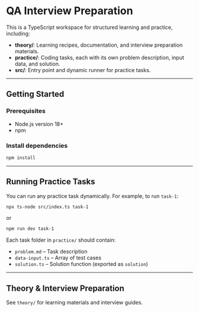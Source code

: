 # QA Interview Preparation

This is a TypeScript workspace for structured learning and practice, including:

- **theory/**: Learning recipes, documentation, and interview preparation materials.
- **practice/**: Coding tasks, each with its own problem description, input data, and solution.
- **src/**: Entry point and dynamic runner for practice tasks.

---

## Getting Started

### Prerequisites
- Node.js version 18+
- npm

### Install dependencies
```zsh
npm install
```

---

## Running Practice Tasks

You can run any practice task dynamically. For example, to run `task-1`:

```zsh
npx ts-node src/index.ts task-1
```

or
```zsh 
npm run dev task-1
```


Each task folder in `practice/` should contain:
- `problem.md` – Task description
- `data-input.ts` – Array of test cases
- `solution.ts` – Solution function (exported as `solution`)

---

## Theory & Interview Preparation

See `theory/` for learning materials and interview guides.
